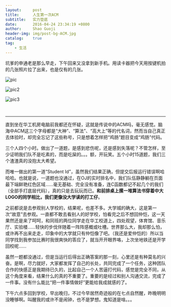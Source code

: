 ```yaml
---
layout:     post
title:      人生第一次ACM
subtitle:   实力垫底
date:       2016-04-24 23:34:19 +0800
author:     Shao Guoji
header-img: img/post-bg-ACM.jpg
catalog:    true
tag:
    - 生活
---
```


坑爹的申通老是那么早走，下午回来又没拿到新手机。用读卡器把今天用按键机拍的几张照片拉了出来，也是仅有的几张。

![pic]({{site.baseurl}}/img/post-acm1.jpg)

![pic2]({{site.baseurl}}/img/post-acm2.jpg)

![pic3]({{site.baseurl}}/img/post-acm3.jpg)

<br/>

---

直到坐在华工机房电脑前我都还在怀疑，这就是传说中的ACM吗，毫无感觉。脑海中ACM这三个字母都是“大神”、“算法”、“高大上”等的代名词，然而当自己真正去体验时，却完全忘记了这些称号，只是想着怎样把“鸡肠”题目变成“鸡肠”代码。

三个人四个小时。做出了一道题，是感到悲伤呢，还是感到失落呢？不管怎样，至少证明我们队不是吃素的，而是吃屎的。。。额，开玩笑。五个小时15道题，我们三个渣渣真的没抱太大希望。

而唯一做出的第一道“Student Id”，虽然我们结果正确，但提交后报运行错误啊哈哈哈。也就是说，一道题也没通过，在OJ的实时排名中，我们队伍静静躺在页面最下端鲜艳红色区域……毫无基础、完全没有准备，连C函数都记不起几个的我们（全部手打底层代码），真的只是去玩玩而已。**和前排桌上摞一堆算法书穿着中大LOGO的同学相比，我们更像没大学读的打工仔**。

之前都说是去参观别人学校的，结果呢，也差不多。大学城的确大，这是第一次“故意”去参观。一直都不敢去看别人的好学校，怕看完之后不想回仲恺，这一天果然还是来了呵呵，和同班的两位同学走在华工校道上，四处观望，体育馆、音乐厅、实验楼……轻快的步伐伴随着一阵阵感概或吐槽。世界那么大，我却那么怕，或许再不出来走走，印象中的大学就只有仲恺像了吧。（我还是爱仲恺的）所以当同学找到我参加比赛时我很爽快的答应了，就当开开眼界咯，上次坐地铁还是开学回校呢……

虽然一题都没通过，但是当运行后得出正确答案的那一刻，心里还是有种莫名的兴奋。是啊，尽力就好，大家都发挥了自己的长处，共同完成了一个任务，这种团队合作的快感正是我期待已久的，比起自己一个人苦逼打代码，感觉是完全不同，从这个角度来看，结果什么的真的不重要了。重要的是经过和别人沟通交流，完成了一件事。没有什么能比“把一件事情做好”更能给我成就感的了。

下午六点多回到学校，早出晚归，不过今早居然奇迹般的在七点自然醒，昨晚明明没睡够啊。叫醒我的或许不是闹钟，也不是梦想。鬼知道是啥。。。

